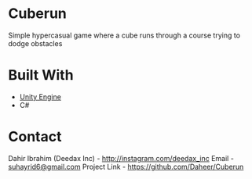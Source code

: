 # Cuberun
Simple hypercasual game where a cube runs through a course trying to dodge obstacles

# Built With
<ul> 
  <li> <a href='https://unity.com'> Unity Engine </a> </li>
  <li> C# </li>
</ul>

# Contact

Dahir Ibrahim (Deedax Inc) - http://instagram.com/deedax_inc
Email - suhayrid6@gmail.com
Project Link - https://github.com/Daheer/Cuberun
